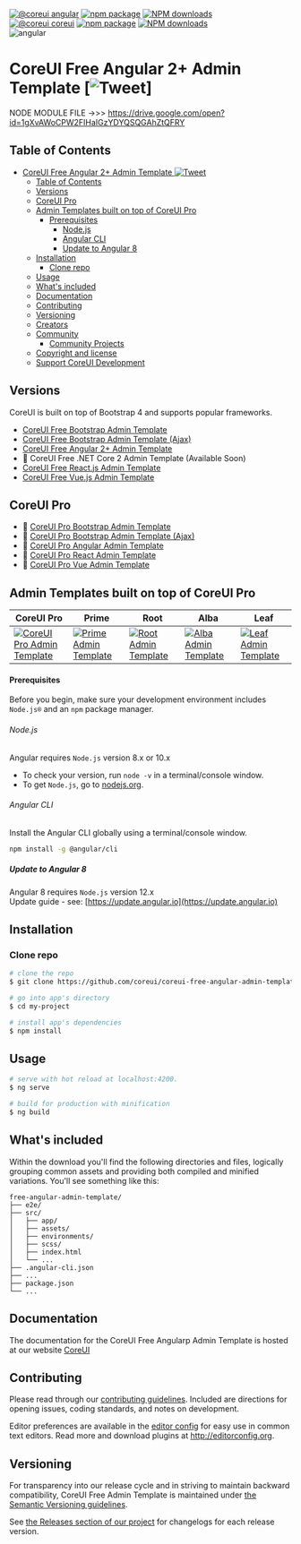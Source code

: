 [![@coreui angular](https://img.shields.io/badge/@coreui%20-angular-lightgrey.svg?style=flat-square)](https://github.com/coreui/angular)
[![npm package][npm-coreui-angular-badge]][npm-coreui-angular]
[![NPM downloads][npm-coreui-angular-download]][npm-coreui-angular]  
[![@coreui coreui](https://img.shields.io/badge/@coreui%20-coreui-lightgrey.svg?style=flat-square)](https://github.com/coreui/coreui)
[![npm package][npm-coreui-badge]][npm-coreui]
[![NPM downloads][npm-coreui-download]][npm-coreui]  
![angular](https://img.shields.io/badge/angular-^9.0.0--rc.7-lightgrey.svg?style=flat-square&logo=angular)  

[npm-coreui-angular]: https://www.npmjs.com/package/@coreui/angular  
[npm-coreui-angular-badge]: https://img.shields.io/npm/v/@coreui/angular.png?style=flat-square  
[npm-coreui-angular-download]: https://img.shields.io/npm/dm/@coreui/angular.svg?style=flat-square  
[npm-coreui]: https://www.npmjs.com/package/@coreui/coreui
[npm-coreui-badge]: https://img.shields.io/npm/v/@coreui/coreui.png?style=flat-square
[npm-coreui-download]: https://img.shields.io/npm/dm/@coreui/coreui.svg?style=flat-square

# CoreUI Free Angular 2+ Admin Template [![Tweet](https://img.shields.io/twitter/url/http/shields.io.svg?style=social&logo=twitter)]


NODE MODULE FILE ->>> https://drive.google.com/open?id=1gXvAWoCPW2FIHaIGzYDYQSQGAhZtQFRY

## Table of Contents

- [CoreUI Free Angular 2+ Admin Template ![Tweet](https://twitter.com/intent/tweet?text=CoreUI%20-%20Free%20Bootstrap%204%20Admin%20Template%20&url=https://coreui.io&hashtags=bootstrap,admin,template,dashboard,panel,free,angular,react,vue)](#coreui-free-angular-2-admin-template-tweethttpstwittercomintenttweettextcoreui20-20free20bootstrap20420admin20template20urlhttpscoreuiiohashtagsbootstrapadmintemplatedashboardpanelfreeangularreactvue)
  - [Table of Contents](#table-of-contents)
  - [Versions](#versions)
  - [CoreUI Pro](#coreui-pro)
  - [Admin Templates built on top of CoreUI Pro](#admin-templates-built-on-top-of-coreui-pro)
      - [Prerequisites](#prerequisites)
          - [Node.js](#nodejs)
          - [Angular CLI](#angular-cli)
        - [Update to Angular 8](#update-to-angular-8)
  - [Installation](#installation)
    - [Clone repo](#clone-repo)
  - [Usage](#usage)
  - [What's included](#whats-included)
  - [Documentation](#documentation)
  - [Contributing](#contributing)
  - [Versioning](#versioning)
  - [Creators](#creators)
  - [Community](#community)
    - [Community Projects](#community-projects)
  - [Copyright and license](#copyright-and-license)
  - [Support CoreUI Development](#support-coreui-development)

## Versions

CoreUI is built on top of Bootstrap 4 and supports popular frameworks.

* [CoreUI Free Bootstrap Admin Template](https://github.com/coreui/coreui-free-bootstrap-admin-template)
* [CoreUI Free Bootstrap Admin Template (Ajax)](https://github.com/coreui/coreui-free-bootstrap-admin-template-ajax)
* [CoreUI Free Angular 2+ Admin Template](https://github.com/coreui/coreui-free-angular-admin-template)
* 🚧 CoreUI Free .NET Core 2 Admin Template (Available Soon)
* [CoreUI Free React.js Admin Template](https://github.com/coreui/coreui-free-react-admin-template)
* [CoreUI Free Vue.js Admin Template](https://github.com/coreui/coreui-free-vue-admin-template)

## CoreUI Pro

* 💪  [CoreUI Pro Bootstrap Admin Template](https://coreui.io/pro/)
* 💪  [CoreUI Pro Bootstrap Admin Template (Ajax)](https://coreui.io/pro/)
* 💪  [CoreUI Pro Angular Admin Template](https://coreui.io/pro/angular)
* 💪  [CoreUI Pro React Admin Template](https://coreui.io/pro/react)
* 💪  [CoreUI Pro Vue Admin Template](https://coreui.io/pro/vue)

## Admin Templates built on top of CoreUI Pro

| CoreUI Pro | Prime | Root | Alba | Leaf |
| --- | --- | --- | --- | --- |
| [![CoreUI Pro Admin Template](https://coreui.io/assets/img/example-coureui.jpg)](https://coreui.io/pro/angular/)| [![Prime Admin Template](https://coreui.io/assets/img/responsive-prime.png)](https://coreui.io/admin-templates/angular/prime/?support=1)| [![Root Admin Template](https://coreui.io/assets/img/responsive-root.png)](https://coreui.io/admin-templates/angular/root/?support=1)| [![Alba Admin Template](https://coreui.io/assets/img/responsive-alba.png)](https://coreui.io/admin-templates/angular/alba/?support=1)| [![Leaf Admin Template](https://coreui.io/assets/img/responsive-leaf.png)](https://coreui.io/admin-templates/angular/leaf/?support=1)

#### Prerequisites
Before you begin, make sure your development environment includes `Node.js®` and an `npm` package manager.

###### Node.js
Angular requires `Node.js` version 8.x or 10.x

- To check your version, run `node -v` in a terminal/console window.
- To get `Node.js`, go to [nodejs.org](https://nodejs.org/).

###### Angular CLI
Install the Angular CLI globally using a terminal/console window.
```bash
npm install -g @angular/cli
```

##### Update to Angular 8
Angular 8 requires `Node.js` version 12.x   
Update guide - see: [https://update.angular.io](https://update.angular.io)

## Installation

### Clone repo

``` bash
# clone the repo
$ git clone https://github.com/coreui/coreui-free-angular-admin-template.git my-project

# go into app's directory
$ cd my-project

# install app's dependencies
$ npm install
```

## Usage

``` bash
# serve with hot reload at localhost:4200.
$ ng serve

# build for production with minification
$ ng build
```

## What's included

Within the download you'll find the following directories and files, logically grouping common assets and providing both compiled and minified variations. You'll see something like this:

```
free-angular-admin-template/
├── e2e/
├── src/
│   ├── app/
│   ├── assets/
│   ├── environments/
│   ├── scss/
│   ├── index.html
│   └── ...
├── .angular-cli.json
├── ...
├── package.json
└── ...
```

## Documentation

The documentation for the CoreUI Free Angularp Admin Template is hosted at our website [CoreUI](https://coreui.io/angular/)

## Contributing

Please read through our [contributing guidelines](https://github.com/coreui/coreui-free-angular-admin-template/blob/master/CONTRIBUTING.md). Included are directions for opening issues, coding standards, and notes on development.

Editor preferences are available in the [editor config](https://github.com/coreui/coreui-free-angular-admin-template/blob/master/.editorconfig) for easy use in common text editors. Read more and download plugins at <http://editorconfig.org>.

## Versioning

For transparency into our release cycle and in striving to maintain backward compatibility, CoreUI Free Admin Template is maintained under [the Semantic Versioning guidelines](http://semver.org/).

See [the Releases section of our project](https://github.com/coreui/coreui-free-angular-admin-template/releases) for changelogs for each release version.
